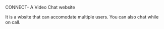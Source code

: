 CONNECT- A Video Chat website

It is a wbsite that can accomodate multiple users.
You can also chat while on call.
